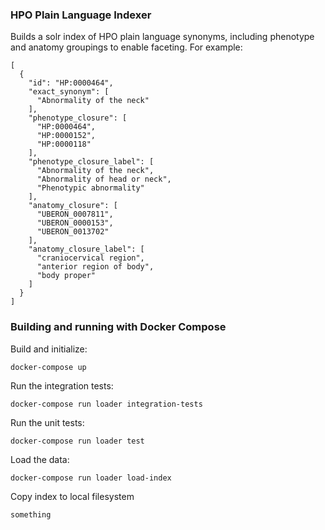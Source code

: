 ### HPO Plain Language Indexer

Builds a solr index of HPO plain language synonyms, including phenotype
and anatomy groupings to enable faceting.  For example:

````
[
  {
    "id": "HP:0000464",
    "exact_synonym": [
      "Abnormality of the neck"
    ],
    "phenotype_closure": [
      "HP:0000464",
      "HP:0000152",
      "HP:0000118"
    ],
    "phenotype_closure_label": [
      "Abnormality of the neck",
      "Abnormality of head or neck",
      "Phenotypic abnormality"
    ],
    "anatomy_closure": [
      "UBERON_0007811",
      "UBERON_0000153",
      "UBERON_0013702"
    ],
    "anatomy_closure_label": [
      "craniocervical region",
      "anterior region of body",
      "body proper"
    ]
  }
]
````

### Building and running with Docker Compose

Build and initialize:

    docker-compose up

Run the integration tests:

    docker-compose run loader integration-tests

Run the unit tests:

    docker-compose run loader test

Load the data:

    docker-compose run loader load-index

Copy index to local filesystem

    something



